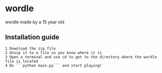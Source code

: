 # wordle
wordle made by a 15 year old

## Installation guide

    1 Download the zip file
    2 Unzip it to a file so you know where it is
    3 Open a terminal and use cd to get to the directory where the wordle file is located
    4 Do ```python main.py``` and start playing!